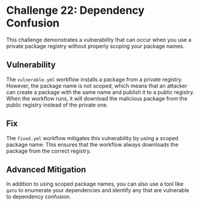 # Challenge 22: Dependency Confusion

This challenge demonstrates a vulnerability that can occur when you use a private package registry without properly scoping your package names.

## Vulnerability

The `vulnerable.yml` workflow installs a package from a private registry. However, the package name is not scoped, which means that an attacker can create a package with the same name and publish it to a public registry. When the workflow runs, it will download the malicious package from the public registry instead of the private one.

## Fix

The `fixed.yml` workflow mitigates this vulnerability by using a scoped package name. This ensures that the workflow always downloads the package from the correct registry.

## Advanced Mitigation

In addition to using scoped package names, you can also use a tool like `gato` to enumerate your dependencies and identify any that are vulnerable to dependency confusion.

